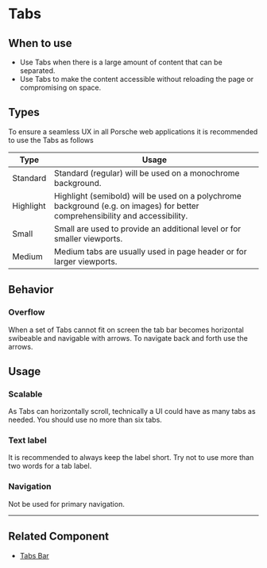 # Tabs

<TableOfContents></TableOfContents>

## When to use
- Use Tabs when there is a large amount of content that can be separated.  
- Use Tabs to make the content accessible without reloading the page or compromising on space.  

## Types

To ensure a seamless UX in all Porsche web applications it is recommended to use the Tabs as follows

| Type | Usage |
|----|----|
| Standard | Standard (regular) will be used on a monochrome background. |
| Highlight | Highlight (semibold) will be used on a polychrome background (e.g. on images) for better comprehensibility and accessibility. |
| Small | Small are used to provide an additional level or for smaller viewports. | 
| Medium | Medium tabs are usually used in page header or for larger viewports. |  	

## Behavior

### Overflow

When a set of Tabs cannot fit on screen the tab bar becomes horizontal swibeable and navigable with arrows. 
To navigate back and forth use the arrows.

## Usage

### Scalable

As Tabs can horizontally scroll, technically a UI could have as many tabs as needed. You should use no more than six tabs. 

### Text label

It is recommended to always keep the label short. Try not to use more than two words for a tab label.

### Navigation

Not be used for primary navigation.


---

## Related Component
* [Tabs Bar](components/tabs-bar)
